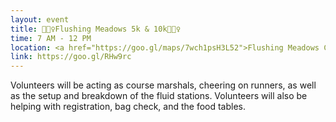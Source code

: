 ```yaml
---
layout: event
title: 🏃🏽‍♀️Flushing Meadows 5k & 10k🏃🏽‍♀️
time: 7 AM - 12 PM 
location: <a href="https://goo.gl/maps/7wch1psH3L52">Flushing Meadows Corona Park</a>, Queens
link: https://goo.gl/RHw9rc
---
```

Volunteers will be acting as course marshals, cheering on runners, as well as the setup and breakdown of the fluid stations. Volunteers will also be helping with registration, bag check, and the food tables.
